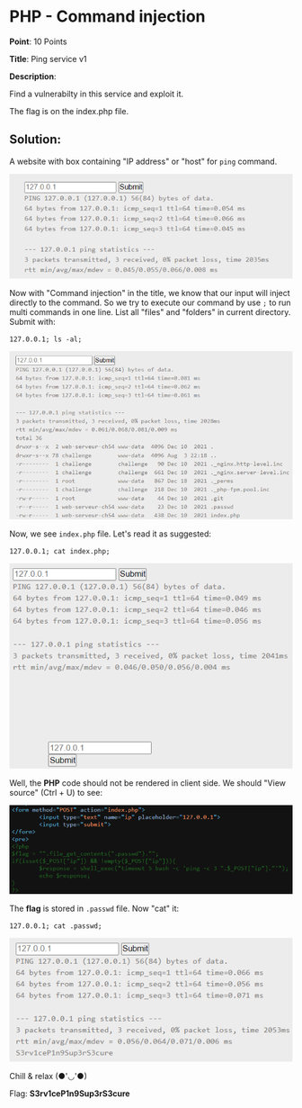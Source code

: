 # PHP - Command injection

**Point**: 10 Points

**Title**: Ping service v1

**Description**: 

Find a vulnerabilty in this service and exploit it.

The flag is on the index.php file.

## Solution:

A website with box containing "IP address" or "host" for `ping` command.

<p align="center"><img src="images/web.png"> </p>

Now with "Command injection" in the title, we know that our input will inject directly to the command. So we try to execute our command by use `;` to run multi commands in one line. List all "files" and "folders" in current directory. Submit with:

```shell
127.0.0.1; ls -al;
```

<p align="center"><img src="images/ls.png"> </p>

Now, we see `index.php` file. Let's read it as suggested:

```shell
127.0.0.1; cat index.php;
```

<p align="center"><img src="images/sourcecode.png"> </p>

Well, the **PHP** code should not be rendered in client side. We should "View source" (Ctrl + U) to see:

<p align="center"><img src="images/phpcode.png"> </p>

The **flag** is stored in `.passwd` file. Now "cat" it:

```shell
127.0.0.1; cat .passwd;
```
<p align="center"><img src="images/flag.png"> </p>

Chill & relax (●'◡'●)

Flag: **S3rv1ceP1n9Sup3rS3cure**